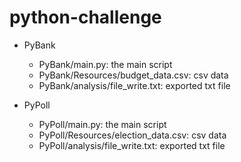 # python-challenge

* PyBank
  - PyBank/main.py: the main script
  - PyBank/Resources/budget_data.csv: csv data
  - PyBank/analysis/file_write.txt: exported txt file
 
* PyPoll
  - PyPoll/main.py: the main script
  - PyPoll/Resources/election_data.csv: csv data
  - PyPoll/analysis/file_write.txt: exported txt file
